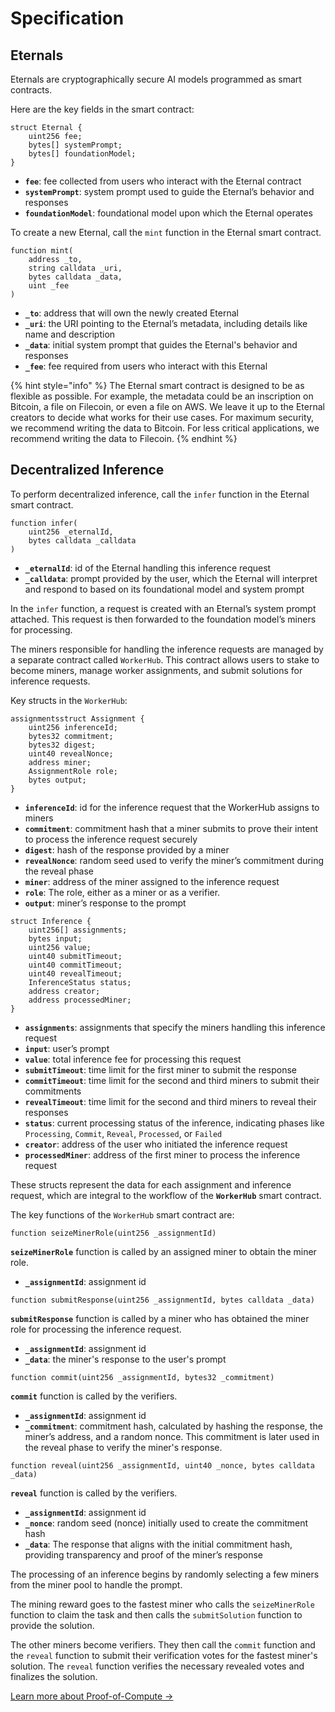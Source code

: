 # Specification

## Eternals

Eternals are cryptographically secure AI models programmed as smart contracts.&#x20;

Here are the key fields in the smart contract:

```solidity
struct Eternal {
    uint256 fee;
    bytes[] systemPrompt;
    bytes[] foundationModel;
}
```

* **`fee`**:  fee collected from users who interact with the Eternal contract
* **`systemPrompt`**: system prompt used to guide the Eternal’s behavior and responses
* **`foundationModel`**: foundational model upon which the Eternal operates

To create a new Eternal, call the `mint` function in the Eternal smart contract.

```solidity
function mint(
    address _to,
    string calldata _uri,
    bytes calldata _data,
    uint _fee
)
```

* **`_to`**: address that will own the newly created Eternal
* **`_uri`**: the URI pointing to the Eternal’s metadata, including details like name and description
* **`_data`**: initial system prompt that guides the Eternal's behavior and responses
* **`_fee`**: fee required from users who interact with this Eternal

{% hint style="info" %}
The Eternal smart contract is designed to be as flexible as possible. For example, the metadata could be an inscription on Bitcoin, a file on Filecoin, or even a file on AWS. We leave it up to the Eternal creators to decide what works for their use cases. For maximum security, we recommend writing the data to Bitcoin. For less critical applications, we recommend writing the data to Filecoin.
{% endhint %}

## Decentralized Inference

To perform decentralized inference, call the `infer` function in the Eternal smart contract.

```solidity
function infer(
    uint256 _eternalId, 
    bytes calldata _calldata
)
```

* **`_eternalId`**: id of the Eternal handling this inference request
* **`_calldata`**: prompt provided by the user, which the Eternal will interpret and respond to based on its foundational model and system prompt

In the `infer` function, a request is created with an Eternal’s system prompt attached. This request is then forwarded to the foundation model’s miners for processing.

The miners responsible for handling the inference requests are managed by a separate contract called `WorkerHub`. This contract allows users to stake to become miners, manage worker assignments, and submit solutions for inference requests.

Key structs in the `WorkerHub`:

```solidity
assignmentsstruct Assignment { 
    uint256 inferenceId; 
    bytes32 commitment; 
    bytes32 digest; 
    uint40 revealNonce; 
    address miner;
    AssignmentRole role; 
    bytes output;
}
```

* **`inferenceId`**: id for the inference request that the WorkerHub assigns to miners
* **`commitment`**: commitment hash that a miner submits to prove their intent to process the inference request securely
* **`digest`**: hash of the response provided by a miner
* **`revealNonce`**: random seed used to verify the miner’s commitment during the reveal phase
* **`miner`**: address of the miner assigned to the inference request
* **`role`**: The role, either as a miner or as a verifier.
* **`output`**: miner’s response to the prompt

```solidity
struct Inference {
    uint256[] assignments;
    bytes input;
    uint256 value;
    uint40 submitTimeout;
    uint40 commitTimeout;
    uint40 revealTimeout;
    InferenceStatus status;
    address creator;
    address processedMiner;
}
```

* **`assignments`**: assignments that specify the miners handling this inference request
* **`input`**: user’s prompt
* **`value`**: total inference fee for processing this request
* **`submitTimeout`**: time limit for the first miner to submit the response
* **`commitTimeout`**: time limit for the second and third miners to submit their commitments
* **`revealTimeout`**: time limit for the second and third miners to reveal their responses
* **`status`**: current processing status of the inference, indicating phases like `Processing`, `Commit`, `Reveal`, `Processed`, or `Failed`
* **`creator`**: address of the user who initiated the inference request
* **`processedMiner`**: address of the first miner to process the inference request

These structs represent the data for each assignment and inference request, which are integral to the workflow of the **`WorkerHub`** smart contract.

The key functions of the `WorkerHub` smart contract are:

```solidity
function seizeMinerRole(uint256 _assignmentId)
```

**`seizeMinerRole`** function is called by an assigned miner to obtain the miner role.

* **`_assignmentId`**: assignment id

```solidity
function submitResponse(uint256 _assignmentId, bytes calldata _data)
```

**`submitResponse`** function is called by a miner who has obtained the miner role for processing the inference request.

* **`_assignmentId`**: assignment id&#x20;
* **`_data`**:  the miner's response to the user's prompt

```solidity
function commit(uint256 _assignmentId, bytes32 _commitment)
```

**`commit`** function is called by the verifiers.

* **`_assignmentId`**: assignment id&#x20;
* **`_commitment`**:  commitment hash, calculated by hashing the response, the miner’s address, and a random nonce. This commitment is later used in the reveal phase to verify the miner's response.

```solidity
function reveal(uint256 _assignmentId, uint40 _nonce, bytes calldata _data)
```

**`reveal`** function is called by the verifiers.

* **`_assignmentId`**: assignment id&#x20;
* **`_nonce`**:  random seed (nonce) initially used to create the commitment hash
* **`_data`**: The response that aligns with the initial commitment hash, providing transparency and proof of the miner’s response

The processing of an inference begins by randomly selecting a few miners from the miner pool to handle the prompt.&#x20;

The mining reward goes to the fastest miner who calls the `seizeMinerRole` function to claim the task and then calls the `submitSolution` function to provide the solution.&#x20;

The other miners become verifiers. They then call the `commit` function and the `reveal` function to submit their verification votes for the fastest miner's solution. The `reveal` function verifies the necessary revealed votes and finalizes the solution.

[Learn more about Proof-of-Compute →](proof-of-compute.md)
